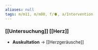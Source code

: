 ```yaml
---
aliases: null
tags: m/m11, m/m00, f/🫀, a/Intervention
---
```

### [[Untersuchung]] [[Herz]]
- **Auskultation** → [[Herzgeräusche]]